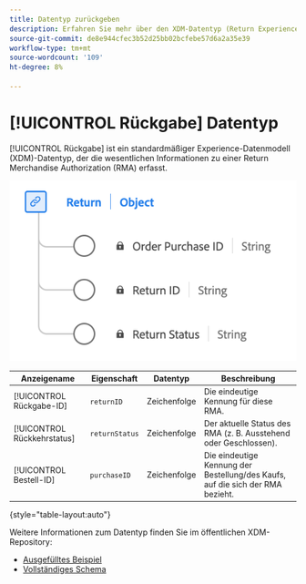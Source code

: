 ```yaml
---
title: Datentyp zurückgeben
description: Erfahren Sie mehr über den XDM-Datentyp (Return Experience Data Model).
source-git-commit: de8e944cfec3b52d25bb02bcfebe57d6a2a35e39
workflow-type: tm+mt
source-wordcount: '109'
ht-degree: 8%

---
```


# [!UICONTROL Rückgabe] Datentyp

[!UICONTROL Rückgabe] ist ein standardmäßiger Experience-Datenmodell (XDM)-Datentyp, der die wesentlichen Informationen zu einer Return Merchandise Authorization (RMA) erfasst.

![Ein Diagramm des Datentyps Rückgabe .](../images/data-types/return.png)

| Anzeigename | Eigenschaft | Datentyp | Beschreibung |
|----------------------------------|----------------------|-----------|--------------------------------------------------|
| [!UICONTROL Rückgabe-ID] | `returnID` | Zeichenfolge | Die eindeutige Kennung für diese RMA. |
| [!UICONTROL Rückkehrstatus] | `returnStatus` | Zeichenfolge | Der aktuelle Status des RMA (z. B. Ausstehend oder Geschlossen). |
| [!UICONTROL Bestell-ID] | `purchaseID` | Zeichenfolge | Die eindeutige Kennung der Bestellung/des Kaufs, auf die sich der RMA bezieht. |

{style="table-layout:auto"}

Weitere Informationen zum Datentyp finden Sie im öffentlichen XDM-Repository:

* [Ausgefülltes Beispiel](https://github.com/adobe/xdm/blob/master/components/datatypes/return.example.1.json)
* [Vollständiges Schema](https://github.com/adobe/xdm/blob/master/components/datatypes/return.schema.json)

